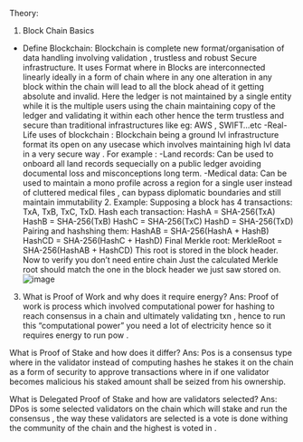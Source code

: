 Theory: 
1.	Block Chain Basics
- Define Blockchain: Blockchain is complete new format/organisation of data handling involving validation , trustless and robust Secure infrastructure. It uses Format where in Blocks are interconnected linearly ideally in a form of chain where in any one alteration in any block within the chain will lead to all the block ahead of it getting absolute and invalid.
Here the ledger is not maintained by a single entity while it is the multiple users using the chain maintaining copy of the ledger and validating it within each other hence the term trustless and secure than traditional infrastructures like eg: AWS , SWIFT…etc
-Real-Life uses of blockchain : 
Blockchain being a ground lvl infrastructure format its open on any usecase which involves maintaining high lvl data in a very secure way . For example : 
-Land records: Can be used to onboard all land records sequecially on a public ledger                  avoiding documental loss and misconceptions long term.
-Medical data: Can be used to maintain a mono profile across a region for a single user instead of cluttered medical files , can bypass diplomatic boundaries and still maintain immutability 
    2. Example:
Supposing a block has 4 transactions: TxA, TxB, TxC, TxD.
Hash each transaction:
HashA = SHA-256(TxA)
HashB = SHA-256(TxB)
HashC = SHA-256(TxC)
HashD = SHA-256(TxD)
Pairing  and hashshing them:
HashAB = SHA-256(HashA + HashB)
HashCD = SHA-256(HashC + HashD)
Final Merkle root:
MerkleRoot = SHA-256(HashAB + HashCD)
This root is stored in the block header. Now to verify you don’t need entire chain Just the calculated Merkle root should match the one in the block header we just saw stored on.
![image](https://github.com/user-attachments/assets/7cc037d0-6bfb-4b5c-9430-85cfefbedf59)


3.	What is Proof of Work and why does it require energy?
Ans: Proof of work is process which involved computational power for hashing to reach consensus in a chain and ultimately validating txn , hence to run this “computational power” you need a lot of electricity hence so it requires energy to run pow . 


What is Proof of Stake and how does it differ?
Ans: Pos is a consensus type where in the validator instead of computing hashes he stakes it on the chain as a form of security to approve transactions where in if one validator becomes malicious his staked amount shall be seized from his ownership. 


What is Delegated Proof of Stake and how are validators selected?
Ans: DPos is some selected validators on the chain which will stake and run the consensus , the way these validators are selected is a vote is done withing the community of the chain and the highest is voted in .
